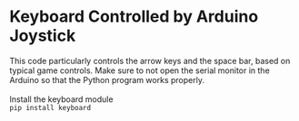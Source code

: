 # Keyboard Controlled by Arduino Joystick
This code particularly controls the arrow keys and the space bar, based on typical game controls. Make sure to not open the serial monitor in the Arduino so that the Python program works properly. <br>
<br>
Install the keyboard module <br>
`pip install keyboard`
